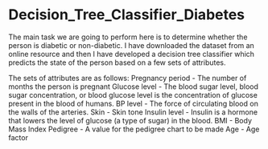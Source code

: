 # Decision_Tree_Classifier_Diabetes

The main task we are going to perform here is to determine whether the person is diabetic or non-diabetic. I have downloaded the dataset from an online resource and then I have developed a decision tree classifier which predicts the state of the person based on a few sets of attributes.

The sets of attributes are as follows:
Pregnancy period - The number of months the person is pregnant
Glucose level -  The blood sugar level, blood sugar concentration, or blood glucose level is the concentration of glucose present in the blood of humans.
BP level - The force of circulating blood on the walls of the arteries.
Skin - Skin tone
Insulin level - Insulin is a hormone that lowers the level of glucose (a type of sugar) in the blood.
BMI - Body Mass Index
Pedigree - A value for the pedigree chart to be made
Age - Age factor




